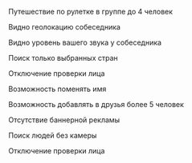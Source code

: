 Путешествие по рулетке в группе до 4 человек

Видно геолокацию собеседника

Видно уровень вашего звука у собеседника

Поиск только выбранных стран

Отключение проверки лица

Возможность поменять имя

Возможность добавлять в друзья более 5 человек

Отсутствие баннерной рекламы

Поиск людей без камеры

Отключение проверки лица
